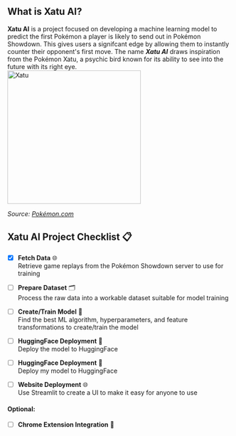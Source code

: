 ## What is Xatu AI?

**Xatu AI** is a project focused on developing a machine learning model to predict the first Pokémon a player is likely to send out in Pokémon Showdown. This gives users a signifcant edge by allowing them to instantly counter their opponent's first move. The name ***Xatu AI*** draws inspiration from the Pokémon Xatu, a psychic bird known for its ability to see into the future with its right eye. \
<img src="https://github.com/user-attachments/assets/ea15eb52-230b-4a4f-b17e-5ffa4f93421d" alt="Xatu" width="300"/>

*Source: [Pokémon.com](https://www.pokemon.com/us/pokedex/xatu)*


## Xatu AI Project Checklist 📋

- [x] **Fetch Data** 🌐  
  Retrieve game replays from the Pokémon Showdown server to use for training

- [ ] **Prepare Dataset** 🗂️  
  Process the raw data into a workable dataset suitable for model training

- [ ] **Create/Train Model** 🔧  
  Find the best ML algorithm, hyperparameters, and feature transformations to create/train the model

- [ ] **HuggingFace Deployment** 🤗  
  Deploy the model to HuggingFace

- [ ] **HuggingFace Deployment** 🤗  
  Deploy my model to HuggingFace

- [ ] **Website Deployment** 🌐  
  Use Streamlit to create a UI to make it easy for anyone to use

#### Optional: 
- [ ] **Chrome Extension Integration** 🚀
